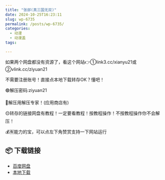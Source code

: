 ```yaml
---
title: "张郃(真三国无双)"
date: 2024-10-25T16:23:11
slug: wp-6735
permalink: /posts/wp-6735/
categories:
  - 动漫
  - 动漫盖
tags:

---
```


如果两个网盘都没有资源了，看这个网站👉①link3.cc/xianyu21或②vlink.cc/ziyuan21

不需要注册账号！直接点本地下载转存OK？懂吧！

🟢解压密码:ziyuan21

🔵解压用解压专家！(应用商店有)

🟡转存的链接网盘有教程！一定要看教程！按教程操作！不按教程操作你不会解压！

💰🈶能力的宝，可以点左下角赞赏支持一下网站运行

## 📦 下载链接
- [百度网盘](https://blziyuan21.com/pay-download/6735?key=857cca09a4&down_id=0)
- [本地下载](https://blziyuan21.com/pay-download/6735?key=857cca09a4&down_id=1)


